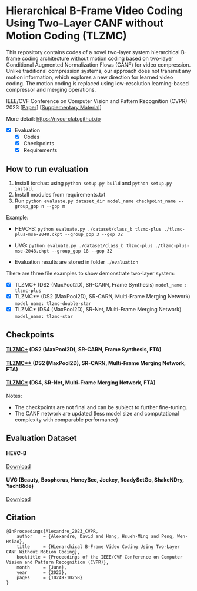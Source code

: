 # Hierarchical B-Frame Video Coding Using Two-Layer CANF without Motion Coding (TLZMC)
This repository contains codes of a novel two-layer system hierarchical B-frame coding architecture without motion coding based on two-layer Conditional Augmented Normalization Flows (CANF) for video compression. Unlike traditional compression systems, our approach does not transmit any motion information, which explores a new direction for learned video coding. The motion coding is replaced using low-resolution learning-based compressor and merging operations. 

IEEE/CVF Conference on Computer Vision and Pattern Recognition (CVPR) 2023
[[Paper](https://openaccess.thecvf.com/content/CVPR2023/papers/Alexandre_Hierarchical_B-Frame_Video_Coding_Using_Two-Layer_CANF_Without_Motion_Coding_CVPR_2023_paper.pdf)]
[[Supplementary Material](https://openaccess.thecvf.com/content/CVPR2023/supplemental/Alexandre_Hierarchical_B-Frame_Video_CVPR_2023_supplemental.pdf)]

More detail: https://nycu-clab.github.io

- [x] Evaluation
  - [x] Codes
  - [x] Checkpoints
  - [x] Requirements

## How to run evaluation
1. Install torchac using `python setup.py build` and `python setup.py install`
2. Install modules from requirements.txt
3. Run `python evaluate.py dataset_dir model_name checkpoint_name --group_gop n --gop m`

Example: 

- HEVC-B: `python evaluate.py ./dataset/class_b tlzmc-plus ./tlzmc-plus-mse-2048.ckpt --group_gop 3 --gop 32`

- UVG: `python evaluate.py ./dataset/class_b tlzmc-plus ./tlzmc-plus-mse-2048.ckpt --group_gop 18 --gop 32`

- Evaluation results are stored in folder `./evaluation`

There are three file examples to show demonstrate two-layer system:
- [x] TLZMC+ (DS2 (MaxPool2D), SR-CARN, Frame Synthesis) `model_name : tlzmc-plus`
- [x] TLZMC** (DS2 (MaxPool2D), SR-CARN, Multi-Frame Merging Network) `model_name: tlzmc-double-star`
- [x] TLZMC* (DS4 (MaxPool2D), SR-Net, Multi-Frame Merging Network) `model_name: tlzmc-star`

## Checkpoints
#### [TLZMC+](https://drive.google.com/drive/folders/1kIFgJCZisD4wLCDNLDBoWRcEUp7BC8Dc?usp=sharing) (DS2 (MaxPool2D), SR-CARN, Frame Synthesis, FTA) 

#### [TLZMC**](https://drive.google.com/drive/folders/1s3Ef8PQcR7ets8r5vm7D6JOaCqlzZglh?usp=sharing) (DS2 (MaxPool2D), SR-CARN, Multi-Frame Merging Network, FTA) 

#### [TLZMC*](https://drive.google.com/drive/folders/1X7B6wOTUnIOfoLz0Ao_gII50UhwQh19i?usp=sharing) (DS4, SR-Net, Multi-Frame Merging Network, FTA) 

Notes:
- The checkpoints are not final and can be subject to further fine-tuning.
- The CANF network are updated (less model size and computational complexity with comparable performance)

## Evaluation Dataset
#### HEVC-B
[Download](https://drive.google.com/drive/folders/10qv2TeJo9I2pBewzYm57IQ3OaYFjMVru?usp=sharing)

#### UVG (Beauty, Bosphorus, HoneyBee, Jockey, ReadySetGo, ShakeNDry, YachtRide)
[Download](https://ultravideo.fi/#testsequences)

## Citation

```
@InProceedings{Alexandre_2023_CVPR,
    author    = {Alexandre, David and Hang, Hsueh-Ming and Peng, Wen-Hsiao},
    title     = {Hierarchical B-Frame Video Coding Using Two-Layer CANF Without Motion Coding},
    booktitle = {Proceedings of the IEEE/CVF Conference on Computer Vision and Pattern Recognition (CVPR)},
    month     = {June},
    year      = {2023},
    pages     = {10249-10258}
}
```

